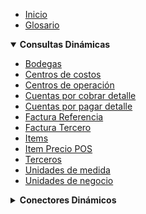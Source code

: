 - [Inicio](README.md)
- [Glosario](Glosario.md)

<details open>
  <summary><strong>Consultas Dinámicas</strong></summary>

  - [Bodegas](Consulta/bd.md)
  - [Centros de costos](Consulta/cc.md)
  - [Centros de operación](Consulta/co.md)
  - [Cuentas por cobrar detalle](Consulta/ccd.md)
  - [Cuentas por pagar detalle](Consulta/cpd.md)
  - [Factura Referencia](Consulta/fr.md)
  - [Factura Tercero](Consulta/ft.md)
  - [Items](Consulta/item.md)
  - [Item Precio POS](Consulta/itempreciopos.md)
  - [Terceros](Consulta/tercero.md)
  - [Unidades de medida](Consulta/um.md)
  - [Unidades de negocio](Consulta/un.md)
</details>

<details>
  <summary><strong>Conectores Dinámicos</strong></summary>

  - [Factura Venta](Conectores/fv.md)
  - [Factura Venta VD](Conectores/fvd.md)
  - [Factura Venta POS VDP](Conectores/fvp.md)
  - [Notas Credito NSX](Conectores/ncnsx.md)
  - [Remisión FE](Conectores/rfe.md)
  - [Tercero Cliente](Conectores/tc.md)
  - [Ventas Contado VC](Conectores/vc.md)
</details>

